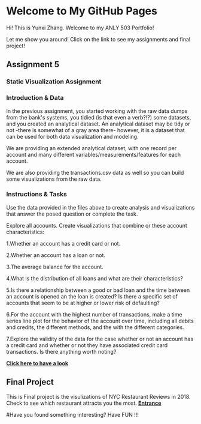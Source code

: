 # Welcome to My GitHub Pages

Hi! This is Yunxi Zhang. Welcome to my ANLY 503 Portfolio!

Let me show you around! Click on the link to see my assignments and final project!


## Assignment 5
### Static Visualization Assignment
### Introduction & Data
In the previous assignment, you started working with the raw data dumps from the bank's systems, you tidied (is that even a verb?!?) some datasets, and you created an analytical dataset. An analytical dataset may be tidy or not -there is somewhat of a gray area there- however, it is a dataset that can be used for both data visualization and modeling.

We are providing an extended analytical dataset, with one record per account and many different variables/measurements/features for each account.

We are also providing the transactions.csv data as well so you can build some visualizations from the raw data.

### Instructions & Tasks
Use the data provided in the files above to create analysis and visualizations that answer the posed question or complete the task.

Explore all accounts. Create visualizations that combine or these account characteristics:

 1.Whether an account has a credit card or not.
 
 2.Whether an account has a loan or not.
 
 3.The average balance for the account.
 
 4.What is the distribution of all loans and what are their characteristics?
 
 5.Is there a relationship between a good or bad loan and the time between an account is opened an the loan is created? Is there a specific set of accounts that seem to be at higher or lower risk of defaulting?
 
 6.For the account with the highest number of transactions, make a time series line plot for the behavior of the account over time, including all debits and credits, the different methods, and the with the different categories.
 
 7.Explore the validity of the data for the case whether or not an account has a credit card and whether or not they have associated credit card transactions. Is there anything worth noting?
 
[**Click here to have a look**](https://github.com/yz721/ANLY503_Portfolio)



## Final Project
This is Final project is the visulizations of NYC Restaurant Reviews in 2018.
Check to see which restaurant attracts you the most.
[**Entrance**](https://yz721.github.io/YunxiZhang.github.io/#geo)

#Have you found something interesting? Have FUN !!!
